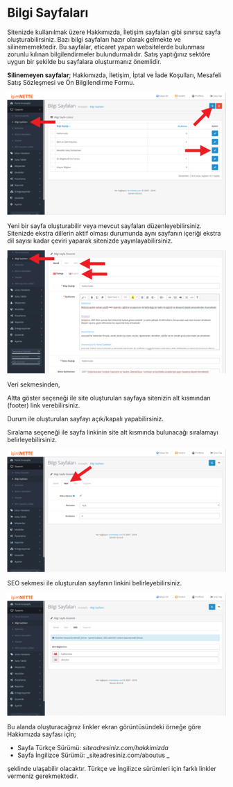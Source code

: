 # Bilgi Sayfaları 

Sitenizde kullanılmak üzere Hakkımızda, İletişim sayfaları gibi sınırsız sayfa oluşturabilirsiniz. Bazı bilgi sayfaları hazır olarak gelmekte ve silinememektedir. Bu sayfalar, eticaret yapan websitelerde bulunması zorunlu kılınan bilgilendirmeler bulundurmalıdır. Satış yaptığınız sektöre uygun bir şekilde bu sayfalara oluşturmanız önemlidir. 

**Silinemeyen sayfalar**; Hakkımızda, İletişim, İptal ve İade Koşulları, Mesafeli Satış Sözleşmesi ve Ön Bilgilendirme Formu.

![](/assets/bilgi-sayfalari.png)

Yeni bir sayfa oluşturabilir veya mevcut sayfaları düzenleyebilirsiniz. Sitenizde ekstra dillerin aktif olması durumunda aynı sayfanın içeriği ekstra dil sayısı kadar çeviri yaparak sitenizde yayınlayabilirsiniz. 

![](/assets/bilgi-sayfalari-duzenleme.png)

Veri sekmesinden, 

Altta göster seçeneği ile site oluşturulan sayfaya sitenizin alt kısmından \(footer\) link verebilirsiniz. 

Durum ile oluşturulan sayfayı açık/kapalı yapabilirsiniz. 

Sıralama seçeneği ile sayfa linkinin site alt kısmında bulunacağı sıralamayı belirleyebilirsiniz.

![](/assets/bilgi-sayfalari-duzenleme-veri.png)

SEO sekmesi ile oluşturulan sayfanın linkini belirleyebilirsiniz. 

![](/assets/bilgi-sayfalari-duzenleme-seo.png)

Bu alanda oluşturacağınız linkler ekran görüntüsündeki örneğe göre Hakkımızda sayfası için;

* Sayfa Türkçe Sürümü: _siteadresiniz.com/hakkimizda_
* Sayfa İngilizce Sürümü: _siteadresiniz.com/aboutus _

şeklinde ulaşabilir olacaktır. Türkçe ve İngilizce sürümleri için farklı linkler vermeniz gerekmektedir. 

